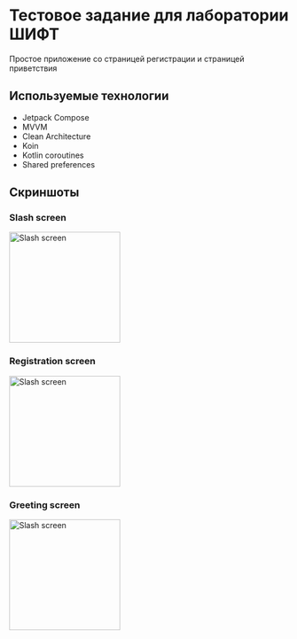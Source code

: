 # Тестовое задание для лаборатории ШИФТ

Простое приложение со страницей регистрации и страницей приветствия


## Используемые технологии
- Jetpack Compose
- MVVM
- Clean Architecture
- Koin
- Kotlin coroutines
- Shared preferences

## Скриншоты
### Slash screen
<img src="https://github.com/ciklon18/SHIFTLAB_TestTask_Mobile/assets/117669912/a038ab33-61e9-4b84-85c1-7eb7955de4c9" alt="Slash screen" width="200">

### Registration screen

<img src="https://github.com/ciklon18/SHIFTLAB_TestTask_Mobile/assets/117669912/fb30a9b8-97db-4184-be42-57699af359fb" alt="Slash screen" width="200">

### Greeting screen
<img src="https://github.com/ciklon18/SHIFTLAB_TestTask_Mobile/assets/117669912/3eec1a9f-6156-4fc9-bb64-962a1e887c00" alt="Slash screen" width="200">

